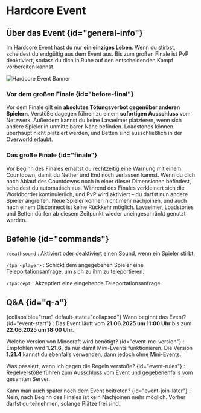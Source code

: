 <primary-label ref="event-running"/>
<secondary-label ref="hardcore-event-mc-version"/>
<secondary-label ref="hardcore-event-date"/>

# Hardcore Event


## Über das Event {id="general-info"}

Im Hardcore Event hast du nur **ein einziges Leben**. Wenn du stirbst, scheidest du endgültig aus
dem
Event aus. Bis zum großen Finale ist PvP deaktiviert, sodass du dich in Ruhe auf den entscheidenden
Kampf vorbereiten kannst.

![Hardcore Event Banner](hardcore-event.png)

### Vor dem großen Finale {id="before-final"}

Vor dem Finale gilt ein **absolutes Tötungsverbot gegenüber anderen Spielern**. Verstöße dagegen
führen
zu einem **sofortigen Ausschluss** vom Netzwerk. Außerdem kannst du keine Lavaeimer platzieren, wenn
sich andere Spieler in unmittelbarer Nähe befinden. Loadstones können überhaupt nicht platziert
werden,
und Betten sind ausschließlich in der Overworld erlaubt.

### Das große Finale {id="finale"}

Vor Beginn des Finales erhältst du rechtzeitig eine Warnung mit einem Countdown, damit du Nether und
End noch verlassen kannst. Wenn du dich nach Ablauf des Countdowns noch in einer dieser Dimensionen
befindest, scheidest du automatisch aus. Während des Finales verkleinert sich die Worldborder
kontinuierlich, und PvP wird aktiviert – du darfst nun andere Spieler angreifen. Neue Spieler können
nicht mehr nachjoinen, und auch nach einem Disconnect ist keine Rückkehr möglich. Lavaeimer,
Loadstones und Betten dürfen ab diesem Zeitpunkt wieder uneingeschränkt genutzt werden.

## Befehle {id="commands"}

`/deathsound`
: Aktiviert oder deaktiviert einen Sound, wenn ein Spieler stirbt.

`/tpa <player>`
: Schickt dem angegebenen Spieler eine Teleportationsanfrage, um sich zu ihm zu teleportieren.

`/tpaccept`
: Akzeptiert eine eingehende Teleportationsanfrage.

## Q&A {id="q-a"}

{collapsible="true" default-state="collapsed"}
Wann beginnt das Event? {id="event-start"}
: Das Event läuft vom **21.06.2025 um 11:00 Uhr** bis zum **22.06.2025 um 18:00 Uhr**.

Welche Version von Minecraft wird benötigt? {id="event-mc-version"}
: Empfohlen wird **1.21.6**, da nur damit Mini-Events funktionieren.
Die Version **1.21.4** kannst du ebenfalls verwenden, dann jedoch ohne Mini-Events.

Was passiert, wenn ich gegen die Regeln verstoße? {id="event-rules"}
: Regelverstöße führen zum Ausschluss vom Event und gegebenenfalls vom gesamten Server.

Kann man auch später noch dem Event beitreten? {id="event-join-later"}
: Nein, nach Beginn des Finales ist kein Nachjoinen mehr möglich. Vorher darfst du teilnehmen,
solange Plätze frei sind.
